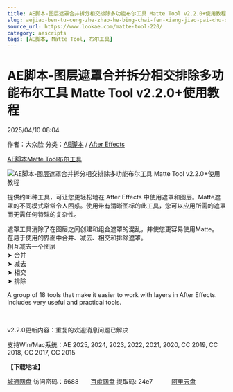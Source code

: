 ```yaml
---
title: AE脚本-图层遮罩合并拆分相交排除多功能布尔工具 Matte Tool v2.2.0+使用教程
slug: aejiao-ben-tu-ceng-zhe-zhao-he-bing-chai-fen-xiang-jiao-pai-chu-duo-gong-neng-bu-er-gong-ju-matte-tool-v2-2-0-shi-yong-jiao-cheng
source_url: https://www.lookae.com/matte-tool-220/
category: aescripts
tags: [AE脚本, Matte Tool, 布尔工具]
---
```

# AE脚本-图层遮罩合并拆分相交排除多功能布尔工具 Matte Tool v2.2.0+使用教程

2025/04/10 08:04

作者：大众脸
分类：[AE脚本](https://www.lookae.com/after-effects/aescripts/) / [After Effects](https://www.lookae.com/after-effects/)

[AE脚本](https://www.lookae.com/tag/ae%e8%84%9a%e6%9c%ac/)[Matte Tool](https://www.lookae.com/tag/matte-tool/)[布尔工具](https://www.lookae.com/tag/%e5%b8%83%e5%b0%94%e5%b7%a5%e5%85%b7/)

![AE脚本-图层遮罩合并拆分相交排除多功能布尔工具 Matte Tool v2.2.0+使用教程](https://www.lookae.com/wp-content/uploads/2021/11/Matte-Tool.jpg "AE脚本-图层遮罩合并拆分相交排除多功能布尔工具 Matte Tool v2.2.0+使用教程-LookAE.com")

提供约18种工具，可让您更轻松地在 After Effects 中使用遮罩和图层。Matte遮罩的不同模式常常令人困惑。使用带有清晰图标的此工具，您可以应用所需的遮罩而无需任何特殊的复杂性。

遮罩工具消除了在图层之间创建和组合遮罩的混乱，并使您更容易使用Matte。  
在易于使用的界面中合并、减去、相交和排除遮罩。  
相互减去一个图层  
➤ 合并  
➤ 减去  
➤ 相交  
➤ 排除

A group of 18 tools that make it easier to work with layers in After Effects. Includes very useful and practical tools.

[﻿﻿﻿](https://cloud.video.taobao.com//play/u/705956171/p/1/e/6/t/1/336858094062.mp4)

v2.2.0更新内容：重复的欢迎消息问题已解决

支持Win/Mac系统：AE 2025, 2024, 2023, 2022, 2021, 2020, CC 2019, CC 2018, CC 2017, CC 2015

**【下载地址】**

[城通网盘](https://url70.ctfile.com/f/2827370-1496010955-015b08?p=4431) 访问密码：6688       [百度网盘](https://pan.baidu.com/s/1HHginWWCuihwWQnq1FVp1A?pwd=24e7) 提取码: 24e7           [阿里云盘](https://www.alipan.com/s/psJsNW2mWuw)
